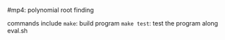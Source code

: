 #mp4: polynomial root finding

commands include
`make`: build program
`make test`: test the program along eval.sh
